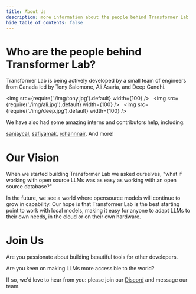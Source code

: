 ```yaml
---
title: About Us
description: more information about the people behind Transformer Lab
hide_table_of_contents: false
---
```


# Who are the people behind Transformer Lab?

Transformer Lab is being actively developed by a small team of engineers from Canada led by Tony Salomone, Ali Asaria, and Deep Gandhi.

<img src={require('./img/tony.jpg').default} width={100} />&nbsp;&nbsp;
<img src={require('./img/ali.jpg').default} width={100} />&nbsp;&nbsp;
<img src={require('./img/deep.jpg').default} width={100} />

We have also had some amazing interns and contributors help, including:

<a href="https://github.com/sanjaycal">sanjaycal</a>, <a href="https://github.com/safiyamak">safiyamak</a>, <a href="https://github.com/rohannair">rohannnair</a>. And more!

# Our Vision

When we started building Transformer Lab we asked ourselves, "what if working with open source LLMs was as easy as working with an open source database?"

In the future, we see a world where opensource models will continue to grow in capability. Our hope is that Transformer Lab is the best starting point to work with local models, making it easy for anyone to adapt LLMs to their own needs, in the cloud or on their own hardware.

# Join Us

Are you passionate about building beautiful tools for other developers.

Are you keen on making LLMs more accessible to the world?

If so, we'd love to hear from you: please join our <a href="https://discord.gg/transformerlab">Discord</a> and message our team.
